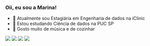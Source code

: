 ### Oii, eu sou a Marina!

- 💙 Atualmente sou Estagiária em Engenharia de dados na iClinic
- 🌱 Estou estudando Ciência de dados na PUC SP
- 🔭 Gosto muito de música e de cozinhar


<div>
  <a href="https://instagram.com/marinalara.mar" target="_blank"><img src="https://img.shields.io/badge/-Instagram-%23E4405F?style=for-the-badge&logo=instagram&logoColor=white" target="_blank"></a>
  <a href = "mailto:laramarina1703@gmail.com"><img src="https://img.shields.io/badge/-Gmail-%23333?style=for-the-badge&logo=gmail&logoColor=white" target="_blank"></a>
  <a href="https://www.linkedin.com/in/marina-lara-8a85a41ba" target="_blank"><img src="https://img.shields.io/badge/-LinkedIn-%230077B5?style=for-the-badge&logo=linkedin&logoColor=white" target="_blank"></a> 
 <a href="https://iclinicapp.slack.com/team/U02A30UDV8R" target="_blank"><img src="https://img.shields.io/badge/Slack-4A154B?style=for-the-badge&logo=slack&logoColor=white" target="_blank"></a>   
</div>


